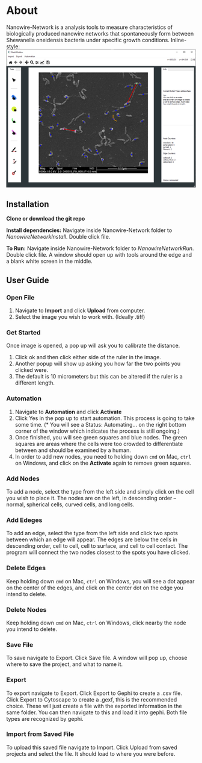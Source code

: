 # About
Nanowire-Network is a analysis tools to measure characteristics of biologically produced
nanowire networks that spontaneously form between Shewanella oneidensis bacteria under
specific growth conditions.
Inline-style:
![alt text](https://github.com/Hamilton-Senior-Thesis-2019-Fall/nanowire-network/blob/master/demo.PNG "demo")


## Installation
**Clone or download the git repo**

**Install dependencies:**
Navigate inside Nanowire-Network folder to *NanowireNetworkInstall*. Double click file.

**To Run:**
Navigate inside Nanowire-Network folder to *NanowireNetworkRun*. Double click file. A window should open up with tools around the edge and a blank white screen in the middle.


## User Guide
### Open File
1.  Navigate to **Import** and click **Upload** from computer.
2.  Select the image you wish to work with. (Ideally .tiff)
### Get Started
Once image is opened, a pop up will ask you to calibrate the distance.
1.  Click ok and then click either side of the ruler in the image.
2.  Another popup will show up asking you how far the two points you clicked were.
3.  The default is 10 micrometers but this can be altered if the ruler is a different length.
### Automation
1. Navigate to **Automation** and click **Activate**
2. Click Yes in the pop up to start automation. This process is going to take some time. (* You will see a Status: Automating... on the right bottom corner of the window which indicates the process is still ongoing.)
3. Once finished, you will see green squares and blue nodes. The green squares are areas where the cells were too crowded to differentiate between and should be examined by a human.
4. In order to add new nodes, you need to holding down `cmd` on Mac, `ctrl` on Windows, and click on the **Activate**  again to remove green squares.
### Add Nodes
To add a node, select the type from the left side and simply click on the cell you wish to place it. The nodes are on the left, in descending order – normal, spherical cells, curved cells, and long cells.
### Add Edeges
To add an edge, select the type from the left side and click two spots between which an edge will appear. The edges are below the cells in descending order, cell to cell, cell to surface, and cell to cell contact. The program will connect the two nodes closest to the spots you have clicked.
### Delete Edges
Keep holding down `cmd` on Mac, `ctrl` on Windows, you will see a dot appear on the center of the edges, and click on the center dot on the edge you intend to delete.
### Delete Nodes
Keep holding down `cmd` on Mac, `ctrl` on Windows, click nearby the node you intend to delete.
### Save File
To save navigate to Export. Click Save file. A window will pop up, choose where to save the project, and what to name it.
### Export
To export navigate to Export. Click Export to Gephi to create a .csv file. Click Export to Cytoscape to create a .gexf, this is the recommended choice. These will just create a file with the exported information in the same folder. You can then navigate to this and load it into gephi. Both file types are recognized by gephi.
### Import from Saved File
To upload this saved file navigate to Import. Click Upload from saved projects and select the file. It should load to where you were before.
